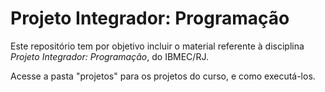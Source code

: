 # Projeto Integrador: Programação

Este repositório tem por objetivo incluir o material referente à disciplina *Projeto Integrador: Programação*, do IBMEC/RJ.

Acesse a pasta "projetos" para os projetos do curso, e como executá-los.